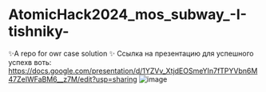 # AtomicHack2024_mos_subway_-I-tishniky-
✨A repo for owr case solution ✨
Ссылка на презентацию для успешного успехв воть: https://docs.google.com/presentation/d/1YZVv_XtjdEOSmeYIn7fTPYVbn6M47ZeIWFaBM6__z7M/edit?usp=sharing
![image](https://github.com/Madjogger1202/AtomicHack2024_mos_subway_-I-tishniky-/assets/61242548/c79e700e-21d2-48f2-9a8f-f6f33aa76d89)
